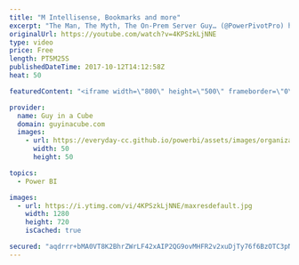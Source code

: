 ```yaml
---
title: "M Intellisense, Bookmarks and more"
excerpt: "The Man, The Myth, The On-Prem Server Guy… (@PowerPivotPro) https://powerpivotpro.com/2017/10/interview-chris-finlan-power-bi-report-server/  M QUERY EXTENSION FOR VISUAL STUDIO CODE (@BrettPowell76) https://insightsquest.com/2017/10/05/m-query-extension-for-visual-studio-code/  Walk Through Of Many"
originalUrl: https://youtube.com/watch?v=4KPSzkLjNNE
type: video
price: Free
length: PT5M25S
publishedDateTime: 2017-10-12T14:12:58Z
heat: 50

featuredContent: "<iframe width=\"800\" height=\"500\" frameborder=\"0\" src=\"https://www.youtube.com/embed/4KPSzkLjNNE\" allow=\"accelerometer; autoplay; encrypted-media; gyroscope; picture-in-picture\" allowfullscreen></iframe>"

provider:
  name: Guy in a Cube
  domain: guyinacube.com
  images:
    - url: https://everyday-cc.github.io/powerbi/assets/images/organizations/guyinacube.com-50x50.jpg
      width: 50
      height: 50

topics:
  - Power BI

images:
  - url: https://i.ytimg.com/vi/4KPSzkLjNNE/maxresdefault.jpg
    width: 1280
    height: 720
    isCached: true

secured: "aqdrrr+bMA0VT8K2BhrZWrLF42xAIP2QG9ovMHFR2v2xuDjTy76f6BzOTC3pNoorDjD6SMjESukfLRk51d0veFrfnRjxARtCyDw9EH2yexHGj9+uKCoCm2DgIrWvx1s7PTtUKa5aspXuIbDstAN18LQIHA0WIVH8j1gNnn0rQAy8zgorkM8ju1mBKTz4VoHtJ/2rlFEb/cVW1ettBBxWCRT4Gl/VK+XLmrmM/Ayehu2F8SPT175wHZseRNpcu7Rjx+G5vkif0IrU8P0/FwBT2rJmioCud0fpcXuZCMb9C+txaWvdlcRTjKekZbl/UEENOkbWJkG4mSZ8TYb4CXmoR++9GCqLJEcaMn3qUbQGYG1iBKMlhbbKkjyiUEQPplFgOblWb1gC6d/2pBTYEN85gbQn/FbQZFB2qZokqrFrOX4=;bnik01OLn2Wq352FNtCC7Q=="
---
```


